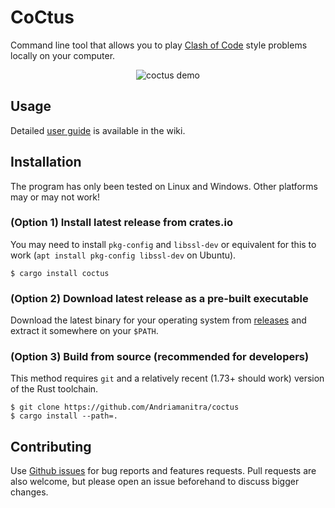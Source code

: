 # CoCtus

Command line tool that allows you to play [Clash of Code](https://www.codingame.com/multiplayer/clashofcode) style problems locally on your computer.

<div align=center>

![coctus demo](https://github.com/Andriamanitra/coctus/assets/10672443/127ce645-4e7b-457e-9a1a-b66adb5ab34f)

</div>

## Usage

Detailed [user guide](https://github.com/Andriamanitra/coctus/wiki/User-guide) is available in the wiki.


## Installation

The program has only been tested on Linux and Windows. Other platforms may or may not work!

### (Option 1) Install latest release from crates.io
You may need to install `pkg-config` and `libssl-dev` or equivalent for this to work (`apt install pkg-config libssl-dev` on Ubuntu).
```
$ cargo install coctus
```

### (Option 2) Download latest release as a pre-built executable

Download the latest binary for your operating system from [releases](https://github.com/Andriamanitra/coctus/releases) and extract it somewhere on your `$PATH`.

### (Option 3) Build from source (recommended for developers)

This method requires `git` and a relatively recent (1.73+ should work) version of the Rust toolchain.
```
$ git clone https://github.com/Andriamanitra/coctus
$ cargo install --path=.
```


## Contributing

Use [Github issues](https://github.com/Andriamanitra/coctus/issues) for bug reports and features requests.
Pull requests are also welcome, but please open an issue beforehand to discuss bigger changes.
